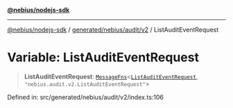 [**@nebius/nodejs-sdk**](../../../../../README.md)

---

[@nebius/nodejs-sdk](../../../../../README.md) / [generated/nebius/audit/v2](../README.md) / ListAuditEventRequest

# Variable: ListAuditEventRequest

> **ListAuditEventRequest**: [`MessageFns`](../../../../../runtime/protos/core/interfaces/MessageFns.md)\<[`ListAuditEventRequest`](../interfaces/ListAuditEventRequest.md), `"nebius.audit.v2.ListAuditEventRequest"`\>

Defined in: src/generated/nebius/audit/v2/index.ts:106
